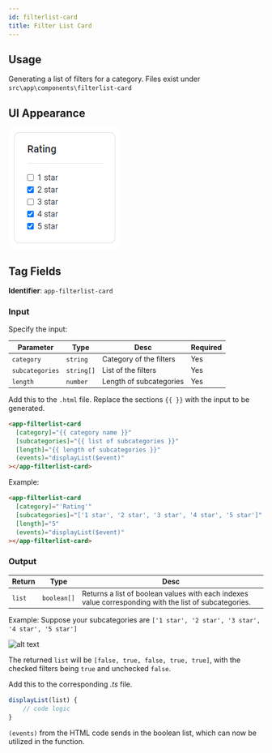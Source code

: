 ```yaml
---
id: filterlist-card
title: Filter List Card
---
```


## Usage

Generating a list of filters for a category. Files exist under `src\app\components\filterlist-card`

## UI Appearance

![alt text](../../static/img/examples/filterlist-card.PNG "Filter List Card")

## Tag Fields

**Identifier**: `app-filterlist-card`

### Input

Specify the input:

| Parameter       | Type       | Desc                    | Required |
| --------------- | ---------- | ----------------------- | -------- |
| `category`      | `string`   | Category of the filters | Yes      |
| `subcategories` | `string[]` | List of the filters     | Yes      |
| `length`        | `number`   | Length of subcategories | Yes      |

Add this to the `.html` file. Replace the sections `{{ }}` with the input to be generated.

```html
<app-filterlist-card
  [category]="{{ category name }}"
  [subcategories]="{{ list of subcategories }}"
  [length]="{{ length of subcategories }}"
  (events)="displayList($event)"
></app-filterlist-card>
```

Example:

```html
<app-filterlist-card
  [category]="'Rating'"
  [subcategories]="['1 star', '2 star', '3 star', '4 star', '5 star']"
  [length]="5"
  (events)="displayList($event)"
></app-filterlist-card>
```

### Output

| Return | Type        | Desc                                                                                                   |
| ------ | ----------- | ------------------------------------------------------------------------------------------------------ |
| `list` | `boolean[]` | Returns a list of boolean values with each indexes value corresponding with the list of subcategories. |

Example:
Suppose your subcategories are `['1 star', '2 star', '3 star', '4 star', '5 star']`

![alt text](../static/img/examples/filterlist-card.PNG "Logo Title Text 1")

The returned `list` will be `[false, true, false, true, true]`, with the checked filters being `true` and unchecked `false`.

Add this to the corresponding _.ts_ file.

```javascript
displayList(list) {
    // code logic
}
```

`(events)` from the HTML code sends in the boolean list, which can now be utilized in the function.
